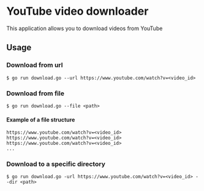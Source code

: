 # YouTube video downloader
This application allows you to download videos from YouTube

## Usage
### Download from url
```
$ go run download.go --url https://www.youtube.com/watch?v=<video_id>
```
### Download from file
```
$ go run download.go --file <path>
```
#### Example of a file structure
```
https://www.youtube.com/watch?v=<video_id>
https://www.youtube.com/watch?v=<video_id>
https://www.youtube.com/watch?v=<video_id>
...
```
### Download to a specific directory
```
$ go run download.go -url https://www.youtube.com/watch?v=<video_id> --dir <path>
```